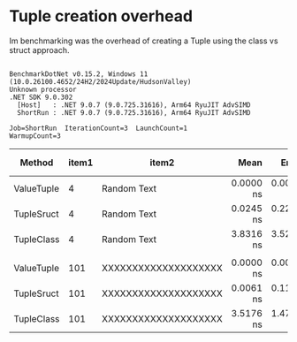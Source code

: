 # Tuple creation overhead

Im benchmarking was the overhead of creating a Tuple using the class vs struct approach.

```

BenchmarkDotNet v0.15.2, Windows 11 (10.0.26100.4652/24H2/2024Update/HudsonValley)
Unknown processor
.NET SDK 9.0.302
  [Host]   : .NET 9.0.7 (9.0.725.31616), Arm64 RyuJIT AdvSIMD
  ShortRun : .NET 9.0.7 (9.0.725.31616), Arm64 RyuJIT AdvSIMD

Job=ShortRun  IterationCount=3  LaunchCount=1  
WarmupCount=3  

```
| Method     | item1 | item2                | Mean      | Error     | StdDev    | StdErr    | Min       | Max       | Op/s              | Ratio     | Gen0   | Allocated | Alloc Ratio |
|----------- |------ |--------------------- |----------:|----------:|----------:|----------:|----------:|----------:|------------------:|----------:|-------:|----------:|------------:|
| ValueTuple | 4     | Random Text          | 0.0000 ns | 0.0000 ns | 0.0000 ns | 0.0000 ns | 0.0000 ns | 0.0000 ns |          Infinity |     0.000 |      - |         - |          NA |
| TupleSruct | 4     | Random Text          | 0.0245 ns | 0.2220 ns | 0.0122 ns | 0.0070 ns | 0.0157 ns | 0.0384 ns |  40,833,206,215.4 |     1.154 |      - |         - |          NA |
| TupleClass | 4     | Random Text          | 3.8316 ns | 3.5262 ns | 0.1933 ns | 0.1116 ns | 3.6770 ns | 4.0483 ns |     260,984,741.8 |   180.513 | 0.0077 |      32 B |          NA |
|            |       |                      |           |           |           |           |           |           |                   |           |        |           |             |
| ValueTuple | 101   | XXXXXXXXXXXXXXXXXXXX | 0.0000 ns | 0.0000 ns | 0.0000 ns | 0.0000 ns | 0.0000 ns | 0.0000 ns |          Infinity |     0.000 |      - |         - |          NA |
| TupleSruct | 101   | XXXXXXXXXXXXXXXXXXXX | 0.0061 ns | 0.1122 ns | 0.0062 ns | 0.0036 ns | 0.0015 ns | 0.0131 ns | 163,275,286,484.7 |     2.064 |      - |         - |          NA |
| TupleClass | 101   | XXXXXXXXXXXXXXXXXXXX | 3.5176 ns | 1.4791 ns | 0.0811 ns | 0.0468 ns | 3.4381 ns | 3.6001 ns |     284,285,199.2 | 1,185.201 | 0.0077 |      32 B |          NA |
